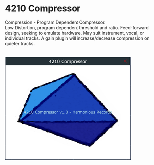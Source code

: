 # 4210 Compressor
Compression - Program Dependent Compressor. <br>
Low Distortion, program dependent threshold and ratio. Feed-forward design, seeking to emulate hardware. May suit instrument, vocal, or individual tracks. A gain plugin will increase/decrease compression on quieter tracks.<br><br><br>
<img src="https://github.com/Kirby01/4210-Compressor/blob/main/af.png?raw=true"><br>
